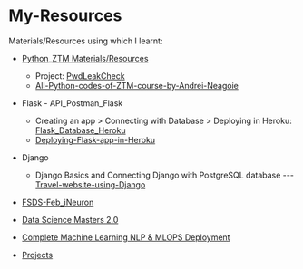 # My-Resources
Materials/Resources using which I learnt:

 -  [Python_ZTM Materials/Resources](https://github.com/KrsnaAleti/My_Resources/tree/main/Python_ZTM)
     * Project: [PwdLeakCheck](https://github.com/KrsnaAleti/PwdLeakCheck)
     * [All-Python-codes-of-ZTM-course-by-Andrei-Neagoie](https://github.com/KrsnaAleti/All-Python-codes-of-ZTM-course-by-Andrei-Neagoie)


  - Flask - API_Postman_Flask
     * Creating an app > Connecting with Database > Deploying in Heroku: [Flask_Database_Heroku](https://github.com/KrsnaAleti/My_Resources/tree/main/Flask_Database_Heroku)
      * [Deploying-Flask-app-in-Heroku](https://github.com/KrsnaAleti/Deploying-Flask-app-in-Heroku)
  
  - Django
     * Django Basics and Connecting Django with PostgreSQL database --- [Travel-website-using-Django](https://github.com/KrsnaAleti/Travel-website-using-Django)
 


- [FSDS-Feb_iNeuron](https://github.com/KrsnaAleti/FSDS_iNeuron)

- [Data Science Masters 2.0](https://github.com/KrsnaAleti/Data-Science-Masters-2.0)

- [Complete Machine Learning NLP & MLOPS Deployment](https://github.com/KrsnaAleti/Complete-Machine-Learning-NLP-and-MLOPS-Deployment)

- [Projects](https://github.com/KrsnaAleti/Projects)
